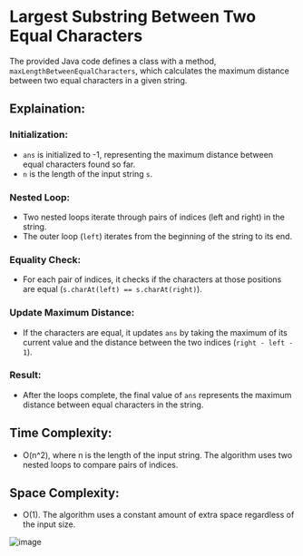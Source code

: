 # Largest Substring Between Two Equal Characters
The provided Java code defines a class with a method, `maxLengthBetweenEqualCharacters`, which calculates the maximum distance between two equal characters in a given string.
## Explaination:
### Initialization:
   - `ans` is initialized to -1, representing the maximum distance between equal characters found so far.
   - `n` is the length of the input string `s`.
### Nested Loop:
   - Two nested loops iterate through pairs of indices (left and right) in the string.
   - The outer loop (`left`) iterates from the beginning of the string to its end.
### Equality Check:
   - For each pair of indices, it checks if the characters at those positions are equal (`s.charAt(left) == s.charAt(right)`).

### Update Maximum Distance:
   - If the characters are equal, it updates `ans` by taking the maximum of its current value and the distance between the two indices (`right - left - 1`).

### Result:
   - After the loops complete, the final value of `ans` represents the maximum distance between equal characters in the string.

## Time Complexity:
   - O(n^2), where n is the length of the input string. The algorithm uses two nested loops to compare pairs of indices.

## Space Complexity:
   - O(1). The algorithm uses a constant amount of extra space regardless of the input size.

![image](https://github.com/shwetasugure/LeetCode/assets/107701519/9909792b-294f-44a1-be24-21f74875e313)
